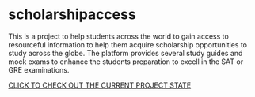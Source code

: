 # scholarshipaccess
This is a project to help students across the world to gain access to resourceful information to help them acquire scholarship opportunities to study across the globe. The platform provides several study guides and mock exams to enhance the students preparation to excell in the SAT or GRE examinations.

<a href="https://scholarshipacess.000webhostapp.com/index.html">CLICK TO CHECK OUT THE CURRENT PROJECT STATE </a>
